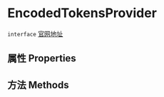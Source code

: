 # EncodedTokensProvider
`interface` [官网地址](https://microsoft.github.io/monaco-editor/docs.html#interfaces/languages.EncodedTokensProvider.html)
## 属性 Properties
## 方法 Methods

